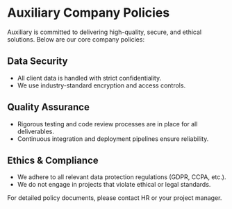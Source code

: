 # Auxiliary Company Policies

Auxiliary is committed to delivering high-quality, secure, and ethical solutions. Below are our core company policies:

## Data Security
- All client data is handled with strict confidentiality.
- We use industry-standard encryption and access controls.

## Quality Assurance
- Rigorous testing and code review processes are in place for all deliverables.
- Continuous integration and deployment pipelines ensure reliability.

## Ethics & Compliance
- We adhere to all relevant data protection regulations (GDPR, CCPA, etc.).
- We do not engage in projects that violate ethical or legal standards.

For detailed policy documents, please contact HR or your project manager.
